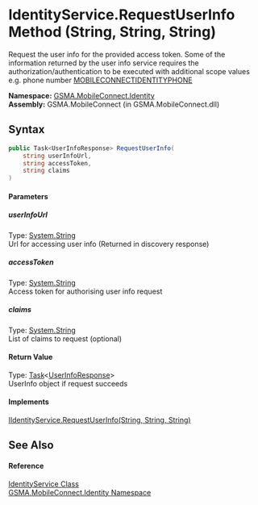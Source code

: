 IdentityService.RequestUserInfo Method (String, String, String)
===============================================================
Request the user info for the provided access token. Some of the information returned by the user info service requires the authorization/authentication to be executed with additional scope values e.g. phone number [MOBILECONNECTIDENTITYPHONE][1]

**Namespace:** [GSMA.MobileConnect.Identity][2]  
**Assembly:** GSMA.MobileConnect (in GSMA.MobileConnect.dll)

Syntax
------

```csharp
public Task<UserInfoResponse> RequestUserInfo(
	string userInfoUrl,
	string accessToken,
	string claims
)
```

#### Parameters

##### *userInfoUrl*
Type: [System.String][3]  
Url for accessing user info (Returned in discovery response)

##### *accessToken*
Type: [System.String][3]  
Access token for authorising user info request

##### *claims*
Type: [System.String][3]  
List of claims to request (optional)

#### Return Value
Type: [Task][4]&lt;[UserInfoResponse][5]>  
UserInfo object if request succeeds
#### Implements
[IIdentityService.RequestUserInfo(String, String, String)][6]  


See Also
--------

#### Reference
[IdentityService Class][7]  
[GSMA.MobileConnect.Identity Namespace][2]  

[1]: ../../GSMA.MobileConnect/MobileConnectConstants/MOBILECONNECTIDENTITYPHONE.md
[2]: ../README.md
[3]: http://msdn.microsoft.com/en-us/library/s1wwdcbf
[4]: http://msdn.microsoft.com/en-us/library/dd321424
[5]: ../UserInfoResponse/README.md
[6]: ../IIdentityService/RequestUserInfo_1.md
[7]: README.md
[8]: ../../_icons/Help.png